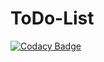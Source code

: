 # ToDo-List
[![Codacy Badge](https://api.codacy.com/project/badge/Grade/88550bed395947ae88f2e8408110e13e)](https://www.codacy.com/manual/cedflam/ToDo-List?utm_source=github.com&amp;utm_medium=referral&amp;utm_content=cedflam/ToDo-List&amp;utm_campaign=Badge_Grade)
